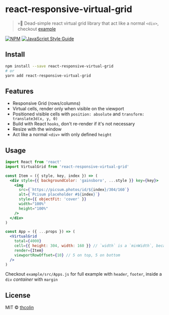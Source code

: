 # react-responsive-virtual-grid

> 💀🚟 Dead-simple react virtual grid library that act like a normal `<div>`, checkout [example](https://thcolin.github.io/react-responsive-virtual-grid/)

[![NPM](https://img.shields.io/npm/v/react-responsive-virtual-grid.svg)](https://www.npmjs.com/package/react-responsive-virtual-grid) [![JavaScript Style Guide](https://img.shields.io/badge/code_style-standard-brightgreen.svg)](https://standardjs.com)

## Install

```bash
npm install --save react-responsive-virtual-grid
# or
yarn add react-responsive-virtual-grid
```

## Features

* Responsive Grid (rows/columns)
* Virtual cells, render only when visible on the viewport
* Positioned visible cells with `position: absolute` and `transform: translate3d(x, y, 0)`
* Build with React `hooks`, don't re-render if it's not necessary
* Resize with the window
* Act like a normal `<div>` with only defined `height`

## Usage

```jsx
import React from 'react'
import VirtualGrid from 'react-responsive-virtual-grid'

const Item = ({ style, key, index }) => (
  <div style={{ backgroundColor: 'gainsboro', ...style }} key={key}>
    <img
      src={`https://picsum.photos/id/${index}/304/160`}
      alt={`Pcisum placeholder #${index}`}
      style={{ objectFit: 'cover' }}
      width="100%"
      height="100%"
    />
  </div>
)

const App = ({ ...props }) => (
  <VirtualGrid
    total={4000}
    cell={{ height: 304, width: 160 }} // `width` is a `minWidth`, because the grid is reponsive
    render={Item}
    viewportRowOffset={10} // 5 on top, 5 on bottom
  />
)
```

Checkout `example/src/Apps.js` for full example with `header`, `footer`, inside a `div` _container_ with `margin`

## License

MIT © [thcolin](https://github.com/thcolin)
